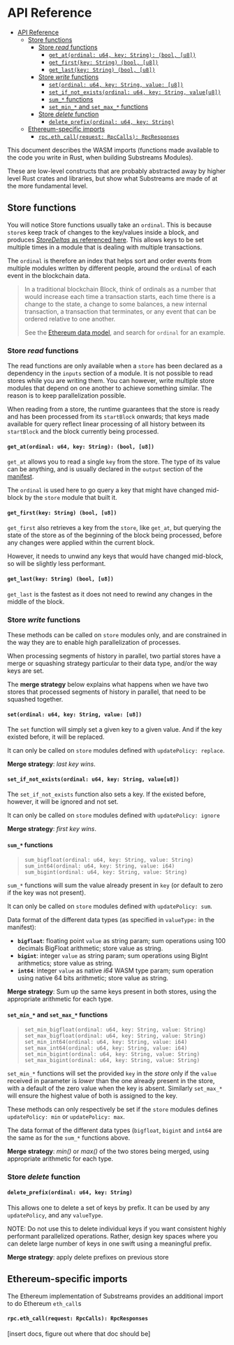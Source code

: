 API Reference
=============

- [API Reference](#api-reference)
  - [Store functions](#store-functions)
    - [Store _read_ functions](#store-_read_-functions)
      - [`get_at(ordinal: u64, key: String): (bool, [u8])`](#get_atordinal-u64-key-string-bool-u8)
      - [`get_first(key: String) (bool, [u8])`](#get_firstkey-string-bool-u8)
      - [`get_last(key: String) (bool, [u8])`](#get_lastkey-string-bool-u8)
    - [Store _write_ functions](#store-_write_-functions)
      - [`set(ordinal: u64, key: String, value: [u8])`](#setordinal-u64-key-string-value-u8)
      - [`set_if_not_exists(ordinal: u64, key: String, value[u8])`](#set_if_not_existsordinal-u64-key-string-valueu8)
      - [`sum_*` functions](#sum_-functions)
      - [`set_min_*` and `set_max_*` functions](#set_min_-and-set_max_-functions)
    - [Store _delete_ function](#store-_delete_-function)
      - [`delete_prefix(ordinal: u64, key: String)`](#delete_prefixordinal-u64-key-string)
  - [Ethereum-specific imports](#ethereum-specific-imports)
      - [`rpc.eth_call(request: RpcCalls): RpcResponses`](#rpceth_callrequest-rpccalls-rpcresponses)

This document describes the WASM imports (functions made available to
the code you write in Rust, when building Substreams Modules).

These are low-level constructs that are probably abstracted away by
higher level Rust crates and libraries, but show what Substreams are
made of at the more fundamental level.


## Store functions

You will notice Store functions usually take an `ordinal`. This is
because `store`s keep track of changes to the key/values inside a
block, and produces [_StoreDeltas_ as referenced
here](https://github.com/streamingfast/substreams/blob/develop/proto/sf/substreams/v1/substreams.proto). This
allows keys to be set multiple times in a module that is dealing with
multiple transactions.

The `ordinal` is therefore an index that helps sort and order events
from multiple modules written by different people, around the
`ordinal` of each event in the blockchain data.

> In a traditional blockchain Block, think of ordinals as a number
> that would increase each time a transaction starts, each time there
> is a change to the state, a change to some balances, a new internal
> transaction, a transaction that terminates, or any event that can be
> ordered relative to one another.
>
> See the [Ethereum data
> model](https://github.com/streamingfast/sf-ethereum/blob/develop/proto/sf/ethereum/type/v1/type.proto),
> and search for `ordinal` for an example.


### Store _read_ functions

The read functions are only available when a `store` has been declared
as a dependency in the `inputs` section of a module.  It is not
possible to read stores while you are writing them. You can however,
write multiple store modules that depend on one another to achieve
something similar. The reason is to keep parallelization possible.

When reading from a store, the runtime guarantees that the store is
ready and has been processed from its `startBlock` onwards; that keys
made available for query reflect linear processing of all history
between its `startBlock` and the block currently being processed.


#### `get_at(ordinal: u64, key: String): (bool, [u8])`

`get_at` allows you to read a single `key` from the store. The type of
its value can be anything, and is usually declared in the `output`
section of the [manifest](./manifest.md).

The `ordinal` is used here to go query a key that might have changed
mid-block by the `store` module that built it.

#### `get_first(key: String) (bool, [u8])`

`get_first` also retrieves a key from the `store`, like `get_at`, but
querying the state of the store as of the beginning of the block being
processed, before any changes were applied within the current block.

However, it needs to unwind any keys that would have changed
mid-block, so will be slightly less performant.

#### `get_last(key: String) (bool, [u8])`

`get_last` is the fastest as it does not need to rewind any changes in
the middle of the block.

### Store _write_ functions

These methods can be called on `store` modules only, and are
constrained in the way they are to enable high parallelization of
processes.

When processing segments of history in parallel, two partial stores
have a merge or squashing strategy particular to their data type,
and/or the way keys are set.

The **merge strategy** below explains what happens when we have two
stores that processed segments of history in parallel, that need to be
squashed together.

#### `set(ordinal: u64, key: String, value: [u8])`

The `set` function will simply set a given key to a given value. And
if the key existed before, it will be replaced.

It can only be called on `store` modules defined with `updatePolicy:
replace`.

**Merge strategy**: _last key wins_.



#### `set_if_not_exists(ordinal: u64, key: String, value[u8])`

The `set_if_not_exists` function also sets a key. If the existed
before, however, it will be ignored and not set.

It can only be called on `store` modules defined with `updatePolicy:
ignore`

**Merge strategy**: _first key wins_.



#### `sum_*` functions

> `sum_bigfloat(ordinal: u64, key: String, value: String)`<br/>
> `sum_int64(ordinal: u64, key: String, value: i64)`<br/>
> `sum_bigint(ordinal: u64, key: String, value: String)`

`sum_*` functions will sum the value already present in `key` (or
default to zero if the key was not present).

It can only be called on `store` modules defined with `updatePolicy:
sum`.

Data format of the different data types (as specified in `valueType:`
in the manifest):

* **`bigfloat`**: floating point `value` as string param; sum
  operations using 100 decimals BigFloat arithmetic; store value as
  string.
* **`bigint`**: integer `value` as string param; sum operations using
  BigInt arithmetics; store value as string.
* **`int64`**: integer `value` as native _i64_ WASM type param; sum
  operation using native 64 bits arithmetic; store value as string.

**Merge strategy**: Sum up the same keys present in both stores, using
the appropriate arithmetic for each type.



#### `set_min_*` and `set_max_*` functions

> `set_min_bigfloat(ordinal: u64, key: String, value: String)`<br/>
> `set_max_bigfloat(ordinal: u64, key: String, value: String)`<br/>
> `set_min_int64(ordinal: u64, key: String, value: i64)`<br/>
> `set_max_int64(ordinal: u64, key: String, value: i64)`<br/>
> `set_min_bigint(ordinal: u64, key: String, value: String)`<br/>
> `set_max_bigint(ordinal: u64, key: String, value: String)`

`set_min_*` functions will set the provided `key` in the _store_ only
if the `value` received in parameter is _lower_ than the one already
present in the store, with a default of the zero value when the key is
absent. Similarly `set_max_*` will ensure the highest value of both is
assigned to the key.

These methods can only respectively be set if the `store` modules
defines `updatePolicy: min` or `updatePolicy: max`.

The data format of the different data types (`bigfloat`, `bigint` and
`int64` are the same as for the `sum_*` functions above.

**Merge strategy**: _min()_ or _max()_ of the two stores being merged,
using appropriate arithmetic for each type.


### Store _delete_ function

#### `delete_prefix(ordinal: u64, key: String)`

This allows one to delete a set of keys by prefix. It can be used by
any `updatePolicy`, and any `valueType`.

NOTE: Do not use this to delete individual keys if you want consistent
highly performant parallelized operations. Rather, design key spaces
where you can delete large number of keys in one swift using a
meaningful prefix.

**Merge strategy**: apply delete prefixes on previous store



## Ethereum-specific imports

The Ethereum implementation of Substreams provides an additional import to do Ethereum `eth_call`s

#### `rpc.eth_call(request: RpcCalls): RpcResponses`

[insert docs, figure out where that doc should be]

<!-- TODO: Bring back the data model in `sf-ethereum` and point to the .proto definitions, and the `substreams-ethereum` crates eventually. -->
